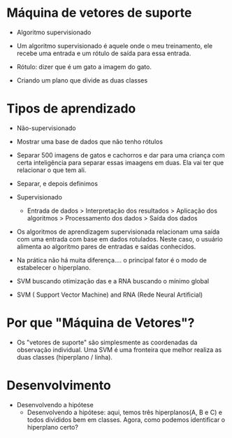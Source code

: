 # Máquina de vetores de suporte

- Algoritmo supervisionado
- Um algoritmo supervisionado é aquele onde o meu treinamento, ele recebe uma entrada e um rótulo de saída para essa entrada. 

- Rótulo: dizer que é um gato a imagem do gato.

- Criando um plano que divide as duas classes

# Tipos de aprendizado

- Não-supervisionado 
- Mostrar uma base de dados que não tenho rótulos
- Separar 500 imagens de gatos e cachorros e dar para uma criança com certa inteligência para separar essas imaagens em duas. Ela vai ter que relacionar o que tem ali.

- Separar, e depois definimos

- Supervisionado
    * Entrada de dados > Interpretação dos resultados > Aplicação dos algoritmos > Processamento dos dados > Saída dos dados

- Os algoritmos de aprendizagem supervisionada relacionam uma saída com uma entrada com base em dados rotulados. Neste caso, o usuário alimenta ao algoritmo pares de entradas e saídas conhecidos.

- Na prática não há muita diferença.... o principal fator é o modo de estabelecer o hiperplano.

- SVM buscando otimização das e a RNA buscando o mínimo global

* SVM ( Support Vector Machine) and RNA (Rede Neural Artificial)

# Por que "Máquina de Vetores"?

- Os "vetores de suporte" são simplesmente as coordenadas da observação individual. Uma SVM é uma fronteira que melhor realiza as duas classes (hiperplano / linha).

# Desenvolvimento

- Desenvolvendo a hipótese 
    * Desenvolvendo a hipótese: aqui, temos três hiperplanos(A, B e C) e todos divididos bem em classes. Agora, como podemos identificar o hiperplano certo? 

    
